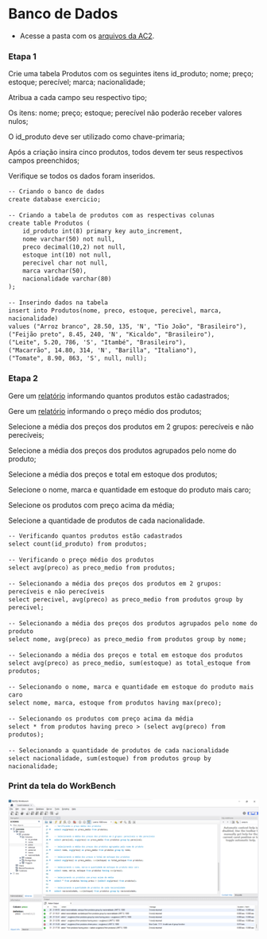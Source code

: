 # Banco de Dados

- Acesse a pasta com os [arquivos da AC2](https://github.com/Juliana-Ferreira/BD_2023/tree/main/AC2).

### Etapa 1
Crie uma tabela Produtos com os seguintes itens id_produto; nome; preço; estoque; perecível; marca; nacionalidade;

Atribua a cada campo seu respectivo tipo;

Os itens: nome; preço; estoque; perecível não poderão receber valores nulos;

O id_produto deve ser utilizado como chave-primaria;

Após a criação insira cinco produtos, todos devem ter seus respectivos campos preenchidos;

Verifique se todos os dados foram inseridos.

```
-- Criando o banco de dados
create database exercicio;

-- Criando a tabela de produtos com as respectivas colunas
create table Produtos (
	id_produto int(8) primary key auto_increment,
    nome varchar(50) not null,
    preco decimal(10,2) not null,
    estoque int(10) not null,
    perecivel char not null,
    marca varchar(50),
    nacionalidade varchar(80)
);

-- Inserindo dados na tabela
insert into Produtos(nome, preco, estoque, perecivel, marca, nacionalidade)
values ("Arroz branco", 28.50, 135, 'N', "Tio João", "Brasileiro"),
("Feijão preto", 8.45, 240, 'N', "Kicaldo", "Brasileiro"),
("Leite", 5.20, 786, 'S', "Itambé", "Brasileiro"),
("Macarrão", 14.80, 314, 'N', "Barilla", "Italiano"),
("Tomate", 8.90, 863, 'S', null, null);
```

### Etapa 2
Gere um [relatório](https://github.com/Juliana-Ferreira/BD_2023/blob/main/AC2/Atividade%2002-10-23/relatorio_qtd_produtos.csv) informando quantos produtos estão cadastrados;

Gere um [relatório](https://github.com/Juliana-Ferreira/BD_2023/blob/main/AC2/Atividade%2002-10-23/relatorio_preco_medio.csv) informando o preço médio dos produtos;

Selecione a média dos preços dos produtos em 2 grupos: perecíveis e não perecíveis;

Selecione a média dos preços dos produtos agrupados pelo nome do produto;

Selecione a média dos preços e total em estoque dos produtos;

Selecione o nome, marca e quantidade em estoque do produto mais caro;

Selecione os produtos com preço acima da média;

Selecione a quantidade de produtos de cada nacionalidade.

```
-- Verificando quantos produtos estão cadastrados
select count(id_produto) from produtos;

-- Verificando o preço médio dos produtos
select avg(preco) as preco_medio from produtos;

-- Selecionando a média dos preços dos produtos em 2 grupos: perecíveis e não perecíveis
select perecivel, avg(preco) as preco_medio from produtos group by perecivel;

-- Selecionando a média dos preços dos produtos agrupados pelo nome do produto
select nome, avg(preco) as preco_medio from produtos group by nome;

-- Selecionando a média dos preços e total em estoque dos produtos
select avg(preco) as preco_medio, sum(estoque) as total_estoque from produtos;

-- Selecionando o nome, marca e quantidade em estoque do produto mais caro
select nome, marca, estoque from produtos having max(preco);

-- Selecionando os produtos com preço acima da média
select * from produtos having preco > (select avg(preco) from produtos);

-- Selecionando a quantidade de produtos de cada nacionalidade
select nacionalidade, sum(estoque) from produtos group by nacionalidade;
```

### Print da tela do WorkBench

![print](AC2/print_workbench.png)